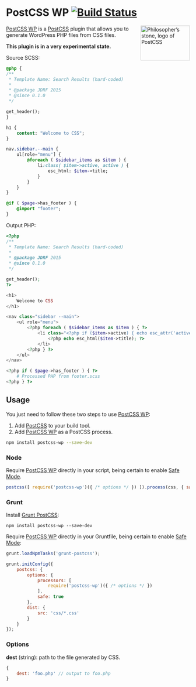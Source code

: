 # PostCSS WP [![Build Status][ci-img]][ci]

<img align="right" width="135" height="95" src="http://postcss.github.io/postcss/logo-leftp.png" title="Philosopher’s stone, logo of PostCSS">

[PostCSS WP] is a [PostCSS] plugin that allows you to generate WordPress PHP files from CSS files.

**This plugin is in a very experimental state.**

Source SCSS:
```sass
@php {
/**
 * Template Name: Search Results (hard-coded)
 *
 * @package JDRF 2015
 * @since 0.1.0
 */

get_header();
}

h1 {
	content: "Welcome to CSS";
}

nav.sidebar.--main {
	ul[role="menu"] {
		@foreach ( $sidebar_items as $item ) {
			li:class( $item->active, active ) {
				esc_html: $item->title;
			}
		}
	}
}

@if ( $page->has_footer ) {
	@import "footer";
}
```



Output PHP:
```php
<?php
/**
 * Template Name: Search Results (hard-coded)
 *
 * @package JDRF 2015
 * @since 0.1.0
 */

get_header();
?>

<h1>
	Welcome to CSS
</h1>

<nav class="sidebar --main">
	<ul role="menu">
		<?php foreach ( $sidebar_items as $item ) { ?>
			<li class="<?php if ($item->active) { echo esc_attr('active'); } ?>">
				<?php echo esc_html($item->title); ?>
			</li>
		<?php } ?>
	</ul>
</nav>

<?php if ( $page->has_footer ) { ?>
	# Processed PHP from footer.scss
<?php } ?>
```

## Usage

You just need to follow these two steps to use [PostCSS WP]:

1. Add [PostCSS] to your build tool.
2. Add [PostCSS WP] as a PostCSS process.

```sh
npm install postcss-wp --save-dev
```

### Node

Require [PostCSS WP] directly in your script, being certain to enable [Safe Mode].

```js
postcss([ require('postcss-wp')({ /* options */ }) ]).process(css, { safe: true });
```

### Grunt

Install [Grunt PostCSS]:

```shell
npm install postcss-wp --save-dev
```

Require [PostCSS WP] directly in your Gruntfile, being certain to enable [Safe Mode]:

```js
grunt.loadNpmTasks('grunt-postcss');

grunt.initConfig({
	postcss: {
		options: {
			processors: [
				require('postcss-wp')({ /* options */ })
			],
			safe: true
		},
		dist: {
			src: 'css/*.css'
		}
	}
});
```

### Options

**dest** (string): path to the file generated by CSS.

```js
{
	dest: 'foo.php' // output to foo.php 
}
```

[ci]: https://travis-ci.org/jonathantneal/postcss-wp
[ci-img]: https://travis-ci.org/jonathantneal/postcss-wp.svg
[Grunt PostCSS]: https://github.com/nDmitry/grunt-postcss
[PostCSS]: https://github.com/postcss/postcss
[PostCSS WP]: https://github.com/jonathantneal/postcss-wp
[Safe Mode]: https://github.com/postcss/postcss#safe-mode
